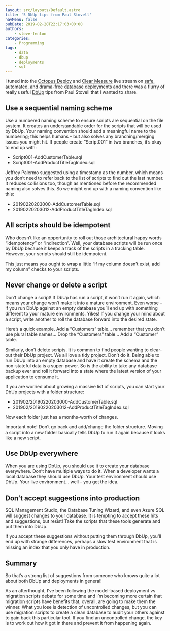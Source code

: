 ```yaml
---
layout: src/layouts/Default.astro
title: '5 DbUp tips from Paul Stovell'
navMenu: false
pubDate: 2019-02-20T22:17:03+00:00
authors:
    - steve-fenton
categories:
    - Programming
tags:
    - data
    - dbup
    - deployments
    - sql
---
```


I tuned into the [Octopus Deploy](https://octopus.com/) and [Clear Measure](https://www.clear-measure.com/) live stream on [safe, automated, and drama-free database deployments](https://youtu.be/RAl8rIj9MB8) and there was a flurry of really useful [DbUp](https://dbup.readthedocs.io/en/latest/) tips from Paul Stovell that I wanted to share.

## Use a sequential naming scheme

Use a numbered naming scheme to ensure scripts are sequential on the file system. It creates an understandable order for the scripts that will be used by DbUp. Your naming convention should add a meaningful name to the numbering; this helps humans – but also solves any branching/merging issues you might hit. If people create “Script001” in two branches, it’s okay to end up with:

- Script001-AddCustomerTable.sql
- Script001-AddProductTitleTagIndex.sql

Jeffrey Palermo suggested using a timestamp as the number, which means you don’t need to refer back to the list of scripts to find out the last number. It reduces collisions too, though as mentioned before the recommended naming also solves this. So we might end up with a naming convention like this:

- 20190220203000-AddCustomerTable.sql
- 20190220203012-AddProductTitleTagIndex.sql

## All scripts should be idempotent

Who doesn’t like an opportunity to roll out those architectural happy words “idempotency” or “indirection”. Well, your database scripts will be run once by DbUp because it keeps a track of the scripts in a tracking table. However, your scripts should still be idempotent.

This just means you ought to wrap a little “if my column doesn’t exist, add my column” checks to your scripts.

## Never change or delete a script

Don’t change a script! If DbUp has run a script, it won’t run it again, which means your change won’t make it into a mature environment. Even worse – if you run DbUp against an empty database you’ll end up with something different to your mature environments. Yikes! If you change your mind about a script, write another to roll the database forward into the desired state.

Here’s a quick example. Add a “Customers” table… remember that you don’t use plural table names… Drop the “Customers” table… Add a “Customer” table.

Similarly, don’t delete scripts. It is common to find people wanting to clear-out their DbUp project. We all love a tidy project. Don’t do it. Being able to run DbUp into an empty database and have it create the schema and the non-stateful data is a super-power. So is the ability to take any database backup ever and roll it forward into a state where the latest version of your application to consume it.

If you are worried about growing a massive list of scripts, you can start your DbUp projects with a folder structure:

- 201902/20190220203000-AddCustomerTable.sql
- 201902/20190220203012-AddProductTitleTagIndex.sql

Now each folder just has a months-worth of changes.

Important note! Don’t go back and add/change the folder structure. Moving a script into a new folder basically tells DbUp to run it again because it looks like a new script.

## Use DbUp everywhere

When you are using DbUp, you should use it to create your database everywhere. Don’t have multiple ways to do it. When a developer wants a local database they should use DbUp. Your test environment should use DbUp. Your live environment… well – you get the idea.

## Don’t accept suggestions into production

SQL Management Studio, the Database Tuning Wizard, and even Azure SQL will suggest changes to your database. It is tempting to accept these hits and suggestions, but resist! Take the scripts that these tools generate and put them into DbUp.

If you accept these suggestions without putting them through DbUp, you’ll end up with strange differences, perhaps a slow test environment that is missing an index that you only have in production.

## Summary

So that’s a strong list of suggestions from someone who knows quite a lot about both DbUp and deployments in general!

As an afterthought, I’ve been following the model-based deployment vs migration scripts debate for some time and I’m becoming more certain that migration scripts have benefits that, overall, are going to make them the winner. What you lose is detection of uncontrolled changes, but you can use migration scripts to create a clean database to audit your others against to gain back this particular tool. If you find an uncontrolled change, the key is to work out how it got in there and prevent it from happening again.
